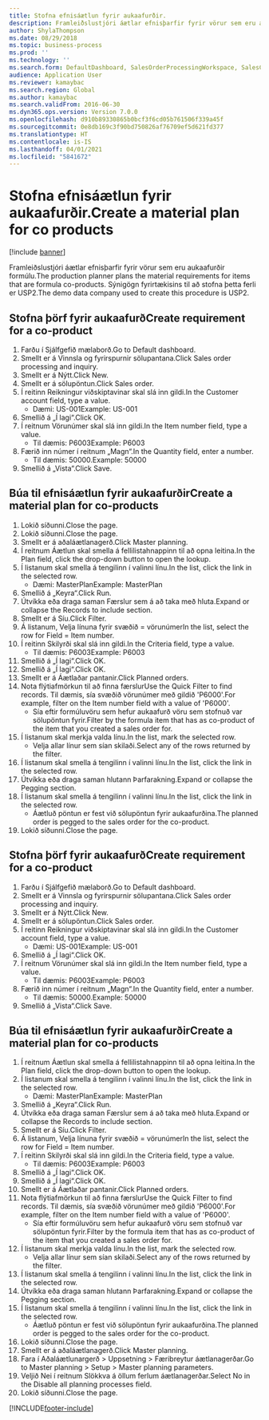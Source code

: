 ```yaml
---
title: Stofna efnisáætlun fyrir aukaafurðir.
description: Framleiðslustjóri áætlar efnisþarfir fyrir vörur sem eru aukaafurðir formúlu.
author: ShylaThompson
ms.date: 08/29/2018
ms.topic: business-process
ms.prod: ''
ms.technology: ''
ms.search.form: DefaultDashboard, SalesOrderProcessingWorkspace, SalesCreateOrder, SalesTable, ReqCreatePlanWorkspace, ReqTransPlanCard, SysQueryForm, ReqTransPo
audience: Application User
ms.reviewer: kamaybac
ms.search.region: Global
ms.author: kamaybac
ms.search.validFrom: 2016-06-30
ms.dyn365.ops.version: Version 7.0.0
ms.openlocfilehash: d910b89330865b0bcf3f6cd05b761506f339a45f
ms.sourcegitcommit: 0e8db169c3f90bd750826af76709ef5d621fd377
ms.translationtype: HT
ms.contentlocale: is-IS
ms.lasthandoff: 04/01/2021
ms.locfileid: "5841672"
---
```

# <a name="create-a-material-plan-for-co-products"></a><span data-ttu-id="e2257-103">Stofna efnisáætlun fyrir aukaafurðir.</span><span class="sxs-lookup"><span data-stu-id="e2257-103">Create a material plan for co products</span></span>

[!include [banner](../../includes/banner.md)]

<span data-ttu-id="e2257-104">Framleiðslustjóri áætlar efnisþarfir fyrir vörur sem eru aukaafurðir formúlu.</span><span class="sxs-lookup"><span data-stu-id="e2257-104">The production planner plans the material requirements for items that are formula co-products.</span></span> <span data-ttu-id="e2257-105">Sýnigögn fyrirtækisins til að stofna þetta ferli er USP2.</span><span class="sxs-lookup"><span data-stu-id="e2257-105">The demo data company used to create this procedure is USP2.</span></span>


## <a name="create-requirement-for-a-co-product"></a><span data-ttu-id="e2257-106">Stofna þörf fyrir aukaafurð</span><span class="sxs-lookup"><span data-stu-id="e2257-106">Create requirement for a co-product</span></span>
1. <span data-ttu-id="e2257-107">Farðu í Sjálfgefið mælaborð.</span><span class="sxs-lookup"><span data-stu-id="e2257-107">Go to Default dashboard.</span></span>
2. <span data-ttu-id="e2257-108">Smellt er á Vinnsla og fyrirspurnir sölupantana.</span><span class="sxs-lookup"><span data-stu-id="e2257-108">Click Sales order processing and inquiry.</span></span>
3. <span data-ttu-id="e2257-109">Smellt er á Nýtt.</span><span class="sxs-lookup"><span data-stu-id="e2257-109">Click New.</span></span>
4. <span data-ttu-id="e2257-110">Smellt er á sölupöntun.</span><span class="sxs-lookup"><span data-stu-id="e2257-110">Click Sales order.</span></span>
5. <span data-ttu-id="e2257-111">Í reitinn Reikningur viðskiptavinar skal slá inn gildi.</span><span class="sxs-lookup"><span data-stu-id="e2257-111">In the Customer account field, type a value.</span></span>
    * <span data-ttu-id="e2257-112">Dæmi: US-001</span><span class="sxs-lookup"><span data-stu-id="e2257-112">Example: US-001</span></span>  
6. <span data-ttu-id="e2257-113">Smellið á „Í lagi“.</span><span class="sxs-lookup"><span data-stu-id="e2257-113">Click OK.</span></span>
7. <span data-ttu-id="e2257-114">Í reitnum Vörunúmer skal slá inn gildi.</span><span class="sxs-lookup"><span data-stu-id="e2257-114">In the Item number field, type a value.</span></span>
    * <span data-ttu-id="e2257-115">Til dæmis: P6003</span><span class="sxs-lookup"><span data-stu-id="e2257-115">Example: P6003</span></span>  
8. <span data-ttu-id="e2257-116">Færið inn númer í reitnum „Magn“.</span><span class="sxs-lookup"><span data-stu-id="e2257-116">In the Quantity field, enter a number.</span></span>
    * <span data-ttu-id="e2257-117">Til dæmis: 50000.</span><span class="sxs-lookup"><span data-stu-id="e2257-117">Example: 50000</span></span>  
9. <span data-ttu-id="e2257-118">Smellið á „Vista“.</span><span class="sxs-lookup"><span data-stu-id="e2257-118">Click Save.</span></span>

## <a name="create-a-material-plan-for-co-products"></a><span data-ttu-id="e2257-119">Búa til efnisáætlun fyrir aukaafurðir</span><span class="sxs-lookup"><span data-stu-id="e2257-119">Create a material plan for co-products</span></span>
1. <span data-ttu-id="e2257-120">Lokið síðunni.</span><span class="sxs-lookup"><span data-stu-id="e2257-120">Close the page.</span></span>
2. <span data-ttu-id="e2257-121">Lokið síðunni.</span><span class="sxs-lookup"><span data-stu-id="e2257-121">Close the page.</span></span>
3. <span data-ttu-id="e2257-122">Smellt er á aðaláætlanagerð.</span><span class="sxs-lookup"><span data-stu-id="e2257-122">Click Master planning.</span></span>
4. <span data-ttu-id="e2257-123">Í reitnum Áætlun skal smella á fellilistahnappinn til að opna leitina.</span><span class="sxs-lookup"><span data-stu-id="e2257-123">In the Plan field, click the drop-down button to open the lookup.</span></span>
5. <span data-ttu-id="e2257-124">Í listanum skal smella á tengilinn í valinni línu.</span><span class="sxs-lookup"><span data-stu-id="e2257-124">In the list, click the link in the selected row.</span></span>
    * <span data-ttu-id="e2257-125">Dæmi: MasterPlan</span><span class="sxs-lookup"><span data-stu-id="e2257-125">Example: MasterPlan</span></span>  
6. <span data-ttu-id="e2257-126">Smellið á „Keyra“.</span><span class="sxs-lookup"><span data-stu-id="e2257-126">Click Run.</span></span>
7. <span data-ttu-id="e2257-127">Útvíkka eða draga saman Færslur sem á að taka með hluta.</span><span class="sxs-lookup"><span data-stu-id="e2257-127">Expand or collapse the Records to include section.</span></span>
8. <span data-ttu-id="e2257-128">Smellt er á Síu.</span><span class="sxs-lookup"><span data-stu-id="e2257-128">Click Filter.</span></span>
9. <span data-ttu-id="e2257-129">Á listanum, Velja línuna fyrir svæðið = vörunúmer</span><span class="sxs-lookup"><span data-stu-id="e2257-129">In the list, select the row for Field = Item number.</span></span>
10. <span data-ttu-id="e2257-130">Í reitinn Skilyrði skal slá inn gildi.</span><span class="sxs-lookup"><span data-stu-id="e2257-130">In the Criteria field, type a value.</span></span>
    * <span data-ttu-id="e2257-131">Til dæmis: P6003</span><span class="sxs-lookup"><span data-stu-id="e2257-131">Example: P6003</span></span>  
11. <span data-ttu-id="e2257-132">Smellið á „Í lagi“.</span><span class="sxs-lookup"><span data-stu-id="e2257-132">Click OK.</span></span>
12. <span data-ttu-id="e2257-133">Smellið á „Í lagi“.</span><span class="sxs-lookup"><span data-stu-id="e2257-133">Click OK.</span></span>
13. <span data-ttu-id="e2257-134">Smellt er á Áætlaðar pantanir.</span><span class="sxs-lookup"><span data-stu-id="e2257-134">Click Planned orders.</span></span>
14. <span data-ttu-id="e2257-135">Nota flýtiafmörkun til að finna færslur</span><span class="sxs-lookup"><span data-stu-id="e2257-135">Use the Quick Filter to find records.</span></span> <span data-ttu-id="e2257-136">Til dæmis, sía svæðið vörunúmer með gildið 'P6000'.</span><span class="sxs-lookup"><span data-stu-id="e2257-136">For example, filter on the Item number field with a value of 'P6000'.</span></span>
    * <span data-ttu-id="e2257-137">Sía eftir formúluvöru sem hefur aukaafurð vöru sem stofnuð var sölupöntun fyrir.</span><span class="sxs-lookup"><span data-stu-id="e2257-137">Filter by the formula item that has as co-product of the item that you created a sales order for.</span></span>  
15. <span data-ttu-id="e2257-138">Í listanum skal merkja valda línu.</span><span class="sxs-lookup"><span data-stu-id="e2257-138">In the list, mark the selected row.</span></span>
    * <span data-ttu-id="e2257-139">Velja allar línur sem sían skilaði.</span><span class="sxs-lookup"><span data-stu-id="e2257-139">Select any of the rows returned by the filter.</span></span>  
16. <span data-ttu-id="e2257-140">Í listanum skal smella á tengilinn í valinni línu.</span><span class="sxs-lookup"><span data-stu-id="e2257-140">In the list, click the link in the selected row.</span></span>
17. <span data-ttu-id="e2257-141">Útvíkka eða draga saman hlutann Þarfarakning.</span><span class="sxs-lookup"><span data-stu-id="e2257-141">Expand or collapse the Pegging section.</span></span>
18. <span data-ttu-id="e2257-142">Í listanum skal smella á tengilinn í valinni línu.</span><span class="sxs-lookup"><span data-stu-id="e2257-142">In the list, click the link in the selected row.</span></span>
    * <span data-ttu-id="e2257-143">Áætluð pöntun er fest við sölupöntun fyrir aukaafurðina.</span><span class="sxs-lookup"><span data-stu-id="e2257-143">The planned order is pegged to the sales order for the co-product.</span></span>  
19. <span data-ttu-id="e2257-144">Lokið síðunni.</span><span class="sxs-lookup"><span data-stu-id="e2257-144">Close the page.</span></span>

## <a name="create-requirement-for-a-co-product"></a><span data-ttu-id="e2257-145">Stofna þörf fyrir aukaafurð</span><span class="sxs-lookup"><span data-stu-id="e2257-145">Create requirement for a co-product</span></span>
1. <span data-ttu-id="e2257-146">Farðu í Sjálfgefið mælaborð.</span><span class="sxs-lookup"><span data-stu-id="e2257-146">Go to Default dashboard.</span></span>
2. <span data-ttu-id="e2257-147">Smellt er á Vinnsla og fyrirspurnir sölupantana.</span><span class="sxs-lookup"><span data-stu-id="e2257-147">Click Sales order processing and inquiry.</span></span>
3. <span data-ttu-id="e2257-148">Smellt er á Nýtt.</span><span class="sxs-lookup"><span data-stu-id="e2257-148">Click New.</span></span>
4. <span data-ttu-id="e2257-149">Smellt er á sölupöntun.</span><span class="sxs-lookup"><span data-stu-id="e2257-149">Click Sales order.</span></span>
5. <span data-ttu-id="e2257-150">Í reitinn Reikningur viðskiptavinar skal slá inn gildi.</span><span class="sxs-lookup"><span data-stu-id="e2257-150">In the Customer account field, type a value.</span></span>
    * <span data-ttu-id="e2257-151">Dæmi: US-001</span><span class="sxs-lookup"><span data-stu-id="e2257-151">Example: US-001</span></span>  
6. <span data-ttu-id="e2257-152">Smellið á „Í lagi“.</span><span class="sxs-lookup"><span data-stu-id="e2257-152">Click OK.</span></span>
7. <span data-ttu-id="e2257-153">Í reitnum Vörunúmer skal slá inn gildi.</span><span class="sxs-lookup"><span data-stu-id="e2257-153">In the Item number field, type a value.</span></span>
    * <span data-ttu-id="e2257-154">Til dæmis: P6003</span><span class="sxs-lookup"><span data-stu-id="e2257-154">Example: P6003</span></span>  
8. <span data-ttu-id="e2257-155">Færið inn númer í reitnum „Magn“.</span><span class="sxs-lookup"><span data-stu-id="e2257-155">In the Quantity field, enter a number.</span></span>
    * <span data-ttu-id="e2257-156">Til dæmis: 50000.</span><span class="sxs-lookup"><span data-stu-id="e2257-156">Example: 50000</span></span>  
9. <span data-ttu-id="e2257-157">Smellið á „Vista“.</span><span class="sxs-lookup"><span data-stu-id="e2257-157">Click Save.</span></span>

## <a name="create-a-material-plan-for-co-products"></a><span data-ttu-id="e2257-158">Búa til efnisáætlun fyrir aukaafurðir</span><span class="sxs-lookup"><span data-stu-id="e2257-158">Create a material plan for co-products</span></span>
1. <span data-ttu-id="e2257-159">Í reitnum Áætlun skal smella á fellilistahnappinn til að opna leitina.</span><span class="sxs-lookup"><span data-stu-id="e2257-159">In the Plan field, click the drop-down button to open the lookup.</span></span>
2. <span data-ttu-id="e2257-160">Í listanum skal smella á tengilinn í valinni línu.</span><span class="sxs-lookup"><span data-stu-id="e2257-160">In the list, click the link in the selected row.</span></span>
    * <span data-ttu-id="e2257-161">Dæmi: MasterPlan</span><span class="sxs-lookup"><span data-stu-id="e2257-161">Example: MasterPlan</span></span>  
3. <span data-ttu-id="e2257-162">Smellið á „Keyra“.</span><span class="sxs-lookup"><span data-stu-id="e2257-162">Click Run.</span></span>
4. <span data-ttu-id="e2257-163">Útvíkka eða draga saman Færslur sem á að taka með hluta.</span><span class="sxs-lookup"><span data-stu-id="e2257-163">Expand or collapse the Records to include section.</span></span>
5. <span data-ttu-id="e2257-164">Smellt er á Síu.</span><span class="sxs-lookup"><span data-stu-id="e2257-164">Click Filter.</span></span>
6. <span data-ttu-id="e2257-165">Á listanum, Velja línuna fyrir svæðið = vörunúmer</span><span class="sxs-lookup"><span data-stu-id="e2257-165">In the list, select the row for Field = Item number.</span></span>
7. <span data-ttu-id="e2257-166">Í reitinn Skilyrði skal slá inn gildi.</span><span class="sxs-lookup"><span data-stu-id="e2257-166">In the Criteria field, type a value.</span></span>
    * <span data-ttu-id="e2257-167">Til dæmis: P6003</span><span class="sxs-lookup"><span data-stu-id="e2257-167">Example: P6003</span></span>  
8. <span data-ttu-id="e2257-168">Smellið á „Í lagi“.</span><span class="sxs-lookup"><span data-stu-id="e2257-168">Click OK.</span></span>
9. <span data-ttu-id="e2257-169">Smellið á „Í lagi“.</span><span class="sxs-lookup"><span data-stu-id="e2257-169">Click OK.</span></span>
10. <span data-ttu-id="e2257-170">Smellt er á Áætlaðar pantanir.</span><span class="sxs-lookup"><span data-stu-id="e2257-170">Click Planned orders.</span></span>
11. <span data-ttu-id="e2257-171">Nota flýtiafmörkun til að finna færslur</span><span class="sxs-lookup"><span data-stu-id="e2257-171">Use the Quick Filter to find records.</span></span> <span data-ttu-id="e2257-172">Til dæmis, sía svæðið vörunúmer með gildið 'P6000'.</span><span class="sxs-lookup"><span data-stu-id="e2257-172">For example, filter on the Item number field with a value of 'P6000'.</span></span>
    * <span data-ttu-id="e2257-173">Sía eftir formúluvöru sem hefur aukaafurð vöru sem stofnuð var sölupöntun fyrir.</span><span class="sxs-lookup"><span data-stu-id="e2257-173">Filter by the formula item that has as co-product of the item that you created a sales order for.</span></span>  
12. <span data-ttu-id="e2257-174">Í listanum skal merkja valda línu.</span><span class="sxs-lookup"><span data-stu-id="e2257-174">In the list, mark the selected row.</span></span>
    * <span data-ttu-id="e2257-175">Velja allar línur sem sían skilaði.</span><span class="sxs-lookup"><span data-stu-id="e2257-175">Select any of the rows returned by the filter.</span></span>  
13. <span data-ttu-id="e2257-176">Í listanum skal smella á tengilinn í valinni línu.</span><span class="sxs-lookup"><span data-stu-id="e2257-176">In the list, click the link in the selected row.</span></span>
14. <span data-ttu-id="e2257-177">Útvíkka eða draga saman hlutann Þarfarakning.</span><span class="sxs-lookup"><span data-stu-id="e2257-177">Expand or collapse the Pegging section.</span></span>
15. <span data-ttu-id="e2257-178">Í listanum skal smella á tengilinn í valinni línu.</span><span class="sxs-lookup"><span data-stu-id="e2257-178">In the list, click the link in the selected row.</span></span>
    * <span data-ttu-id="e2257-179">Áætluð pöntun er fest við sölupöntun fyrir aukaafurðina.</span><span class="sxs-lookup"><span data-stu-id="e2257-179">The planned order is pegged to the sales order for the co-product.</span></span>  
16. <span data-ttu-id="e2257-180">Lokið síðunni.</span><span class="sxs-lookup"><span data-stu-id="e2257-180">Close the page.</span></span>
17. <span data-ttu-id="e2257-181">Smellt er á aðaláætlanagerð.</span><span class="sxs-lookup"><span data-stu-id="e2257-181">Click Master planning.</span></span>
18. <span data-ttu-id="e2257-182">Fara í Aðaláætlunargerð > Uppsetning > Færibreytur áætlanagerðar.</span><span class="sxs-lookup"><span data-stu-id="e2257-182">Go to Master planning > Setup > Master planning parameters.</span></span>
19. <span data-ttu-id="e2257-183">Veljið Nei í reitnum Slökkva á öllum ferlum áætlanagerðar.</span><span class="sxs-lookup"><span data-stu-id="e2257-183">Select No in the Disable all planning processes field.</span></span>
20. <span data-ttu-id="e2257-184">Lokið síðunni.</span><span class="sxs-lookup"><span data-stu-id="e2257-184">Close the page.</span></span>



[!INCLUDE[footer-include](../../../includes/footer-banner.md)]